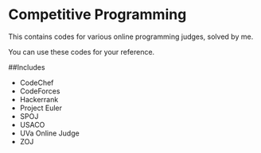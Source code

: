 Competitive Programming
========

This contains codes for various online programming judges, solved by me.

You can use these codes for your reference.

##Includes

- CodeChef
- CodeForces
- Hackerrank
- Project Euler
- SPOJ
- USACO
- UVa Online Judge
- ZOJ
